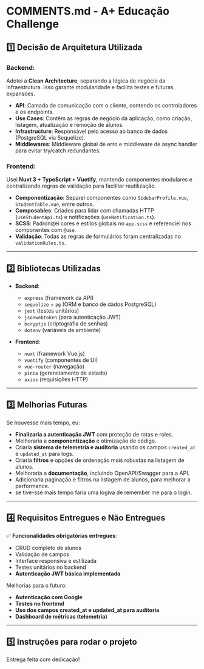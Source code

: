 # COMMENTS.md - A+ Educação Challenge

## 1️⃣ Decisão de Arquitetura Utilizada

### Backend:
Adotei a **Clean Architecture**, separando a lógica de negócio da infraestrutura. Isso garante modularidade e facilita testes e futuras expansões.

- **API**: Camada de comunicação com o cliente, contendo os controladores e os endpoints.
- **Use Cases**: Contêm as regras de negócio da aplicação, como criação, listagem, atualização e remoção de alunos.
- **Infrastructure**: Responsável pelo acesso ao banco de dados (PostgreSQL via Sequelize).
- **Middlewares**: Middleware global de erro e middleware de async handler para evitar try/catch redundantes.

### Frontend:
Usei **Nuxt 3 + TypeScript + Vuetify**, mantendo componentes modulares e centralizando regras de validação para facilitar reutilização.

- **Componentização**: Separei componentes como `SidebarProfile.vue`, `StudentTable.vue`, entre outros.
- **Composables**: Criados para lidar com chamadas HTTP (`useStudentApi.ts`) e notificações (`useNotification.ts`).
- **SCSS**: Padronizei cores e estilos globais no `app.scss` e referenciei nos componentes com `@use`.
- **Validação**: Todas as regras de formulários foram centralizadas no `validationRules.ts`.

---

## 2️⃣ Bibliotecas Utilizadas

- **Backend**:
    - `express` (framework da API)
    - `sequelize` + `pg` (ORM e banco de dados PostgreSQL)
    - `jest` (testes unitários)
    - `jsonwebtoken` (para autenticação JWT)
    - `bcryptjs` (criptografia de senhas)
    - `dotenv` (variáveis de ambiente)

- **Frontend**:
    - `nuxt` (framework Vue.js)
    - `vuetify` (componentes de UI)
    - `vue-router` (navegação)
    - `pinia` (gerenciamento de estado)
    - `axios` (requisições HTTP)

---

## 3️⃣ Melhorias Futuras

Se houvesse mais tempo, eu:
- **Finalizaria a autenticação JWT** com proteção de rotas e roles.
- Melhoraria a **componentização** e otimização de código.
- Criaria **sistema de telemetria e auditoria** usando os campos `created_at` e `updated_at` para logs.
- Criaria **filtros** e opções de ordenação mais robustas na listagem de alunos.
- Melhoraria a **documentação**, incluindo OpenAPI/Swagger para a API.
- Adicionaria paginação e filtros na listagem de alunos, para melhorar a performance.
- se tive-sse mais tempo faria uma logiva de remember me para o login.

---

## 4️⃣ Requisitos Entregues e Não Entregues

✅ **Funcionalidades obrigatórias entregues**:
- CRUD completo de alunos
- Validação de campos
- Interface responsiva e estilizada
- Testes unitários no backend
- **Autenticação JWT básica implementada**

Melhorias para o futuro:

- **Autenticação com Google**
- **Testes no frontend**
- **Uso dos campos created_at e updated_at para auditoria**
- **Dashboard de métricas (telemetria)**

---

## 5️⃣ Instruções para rodar o projeto

Entrega feita com dedicação! 

